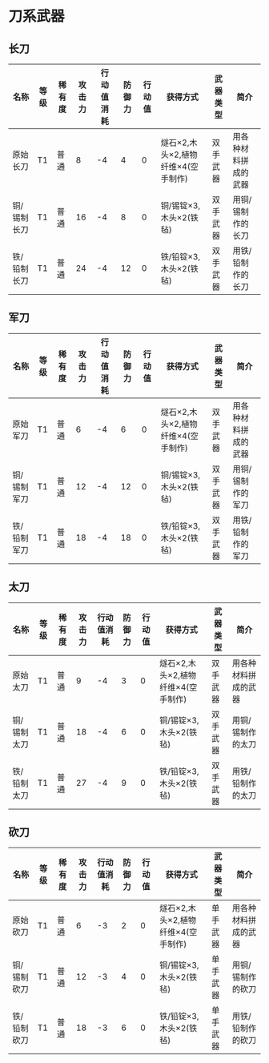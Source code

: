 # 刀系武器

长刀
---

| 名称        | 等级 | 稀有度 | 攻击力 | 行动值消耗 | 防御力 | 行动值 | 获得方式                           | 武器类型 | 简介                 |
| ----------- | ---- | ------ | ------ | ---------- | ------ | ------ | ---------------------------------- | -------- | -------------------- |
| 原始长刀    | T1   | 普通   | 8      | -4         | 4      | 0      | 燧石×2,木头×2,植物纤维×4(空手制作) | 双手武器 | 用各种材料拼成的武器 |
| 铜/锡制长刀 | T1   | 普通   | 16     | -4         | 8      | 0      | 铜/锡锭×3,木头×2(铁毡)             | 双手武器 | 用铜/锡制作的长刀    |
| 铁/铅制长刀 | T1   | 普通   | 24     | -4         | 12      | 0      | 铁/铅锭×3,木头×2(铁毡)             | 双手武器 | 用铁/铅制作的长刀    |

军刀
---

| 名称        | 等级 | 稀有度 | 攻击力 | 行动值消耗 | 防御力 | 行动值 | 获得方式                           | 武器类型 | 简介                 |
| ----------- | ---- | ------ | ------ | ---------- | ------ | ------ | ---------------------------------- | -------- | -------------------- |
| 原始军刀    | T1   | 普通   | 6      | -4         | 6      | 0      | 燧石×2,木头×2,植物纤维×4(空手制作) | 双手武器 | 用各种材料拼成的武器 |
| 铜/锡制军刀 | T1   | 普通   | 12     | -4         | 12     | 0      | 铜/锡锭×3,木头×2(铁毡)             | 双手武器 | 用铜/锡制作的军刀    |
| 铁/铅制军刀 | T1   | 普通   | 18     | -4         | 18     | 0      | 铁/铅锭×3,木头×2(铁毡)             | 双手武器 | 用铁/铅制作的军刀    |

太刀
---

| 名称        | 等级 | 稀有度 | 攻击力 | 行动值消耗 | 防御力 | 行动值 | 获得方式                           | 武器类型 | 简介                 |
| ----------- | ---- | ------ | ------ | ---------- | ------ | ------ | ---------------------------------- | -------- | -------------------- |
| 原始太刀    | T1   | 普通   | 9     | -4         | 3      | 0      | 燧石×2,木头×2,植物纤维×4(空手制作) | 双手武器 | 用各种材料拼成的武器 |
| 铜/锡制太刀 | T1   | 普通   | 18     | -4         | 6      | 0      | 铜/锡锭×3,木头×2(铁毡)             | 双手武器 | 用铜/锡制作的太刀    |
| 铁/铅制太刀 | T1   | 普通   | 27     | -4         | 9      | 0      | 铁/铅锭×3,木头×2(铁毡)             | 双手武器 | 用铁/铅制作的太刀    |

砍刀
---

| 名称        | 等级 | 稀有度 | 攻击力 | 行动值消耗 | 防御力 | 行动值 | 获得方式                           | 武器类型 | 简介                 |
| ----------- | ---- | ------ | ------ | ---------- | ------ | ------ | ---------------------------------- | -------- | -------------------- |
| 原始砍刀    | T1   | 普通   | 6      | -3         | 2      | 0      | 燧石×2,木头×2,植物纤维×4(空手制作) | 单手武器 | 用各种材料拼成的武器 |
| 铜/锡制砍刀 | T1   | 普通   | 12     | -3         | 4      | 0      | 铜/锡锭×3,木头×2(铁毡)             | 单手武器 | 用铜/锡制作的砍刀    |
| 铁/铅制砍刀 | T1   | 普通   | 18     | -3         | 6      | 0      | 铁/铅锭×3,木头×2(铁毡)             | 单手武器 | 用铁/铅制作的砍刀    |